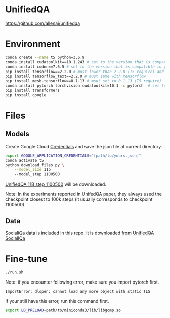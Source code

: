 # UnifiedQA
https://github.com/allenai/unifiedqa

# Environment
```bash
conda create --name t5 python=3.6.9
conda install cudatoolkit==10.1.243 # set to the version that is compatible to your GPU
conda install cudnn==7.6.5 # set to the version that is compatible to your GPU
pip install tensorflow==2.2.0 # must lower than 2.2.0 (T5 require) and installed by pip 
pip install tensorflow_text==2.2.0 # must same with tensorflow
pip install mesh-tensorflow==0.1.13 # msut set to 0.1.13 (T5 require)
conda install pytorch torchvision cudatoolkit=10.1 -c pytorch  # set to the version that is compatible to your GPU
pip install transformers
pip install google
```

# Files
## Models
Create Google Cloud [Credentials](https://cloud.google.com/docs/authentication/getting-started#creating_a_service_account) and save the json file at current directory.

```bash
export GOOGLE_APPLICATION_CREDENTIALS="[path/to/yours.json]"
conda activate t5
python download_files.py \
    --model_size 11b
    --model_step 1100500
```
[UnifiedQA 11B step 1100500](https://console.cloud.google.com/storage/browser/unifiedqa/models/11B) will be downloaded. 

Note: In the experiments reported in UnifedQA paper, they always used the checkpoint closest to 100k steps (it usually corresponds to checkpoint 1100500)

## Data
SocialiQa data is included in this repo. It is downloaded from [UnifiedQA SocialIQa](https://console.cloud.google.com/storage/browser/unifiedqa/data/social_iqa)

# Fine-tune
```bash
./run.sh
```
Note: if you encounter following error, make sure you import pytorch first.
```bash
ImportError: dlopen: cannot load any more object with static TLS 
```
If your still have this error, run this command first.
```bash
export LD_PRELOAD=path/to/miniconda3/lib/libgomp.so
```